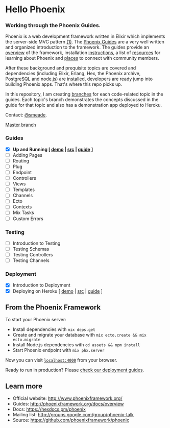 # Hello Phoenix

### Working through the Phoenix Guides.

Phoenix is a web development framework written in Elixir which implements the server-side MVC pattern [(1)](https://hexdocs.pm/phoenix/overview.html). The [Phoenix Guides](https://hexdocs.pm/phoenix/overview.html) are a very well written and organized introduction to the framework. The guides provide an [overview](https://hexdocs.pm/phoenix/overview.html) of the framework, installation [instructions](https://hexdocs.pm/phoenix/installation.html), a list of [resources](https://hexdocs.pm/phoenix/learning.html) for learning about Phoenix and [places](https://hexdocs.pm/phoenix/community.html) to connect with community members.

After these background and prequisite topics are covered and dependencies (including Elixir, Erlang, Hex, the Phoenix archive, PostgreSQL and node.js) are [installed](https://hexdocs.pm/phoenix/installation.html), developers are ready jump into building Phoenix apps. That's where this repo picks up.

In this repository, I am creating [branches](https://github.com/smeade/hellophoenix/branches/all) for each code-related topic in the guides. Each topic's branch demonstrates the concepts discussed in the guide for that topic and also has a demonstration app deployed to Heroku.

Contact: [@smeade](https://twitter.com/smeade).

[Master branch](https://github.com/smeade/hellophoenix)

### Guides
- [x] **Up and Running [
[demo](https://phx-001-up-and-running.herokuapp.com) |
[src](https://github.com/smeade/hellophoenix/tree/phx-001-up-and-running) |
[guide](https://hexdocs.pm/phoenix/up_and_running.html#content)
]**
- [ ] Adding Pages
- [ ] Routing
- [ ] Plug
- [ ] Endpoint
- [ ] Controllers
- [ ] Views
- [ ] Templates
- [ ] Channels
- [ ] Ecto
- [ ] Contexts
- [ ] Mix Tasks
- [ ] Custom Errors

### Testing
- [ ] Introduction to Testing
- [ ] Testing Schemas
- [ ] Testing Controllers
- [ ] Testing Channels

### Deployment
- [x] Introduction to Deployment
- [x] Deploying on Heroku [
[demo](https://phx-001-up-and-running.herokuapp.com) |
[src](https://github.com/smeade/hellophoenix/tree/phx-001-up-and-running) |
[guide](https://hexdocs.pm/phoenix/heroku.html#content)
]

## From the Phoenix Framework

To start your Phoenix server:

  * Install dependencies with `mix deps.get`
  * Create and migrate your database with `mix ecto.create && mix ecto.migrate`
  * Install Node.js dependencies with `cd assets && npm install`
  * Start Phoenix endpoint with `mix phx.server`

Now you can visit [`localhost:4000`](http://localhost:4000) from your browser.

Ready to run in production? Please [check our deployment guides](http://www.phoenixframework.org/docs/deployment).

## Learn more

  * Official website: http://www.phoenixframework.org/
  * Guides: http://phoenixframework.org/docs/overview
  * Docs: https://hexdocs.pm/phoenix
  * Mailing list: http://groups.google.com/group/phoenix-talk
  * Source: https://github.com/phoenixframework/phoenix
